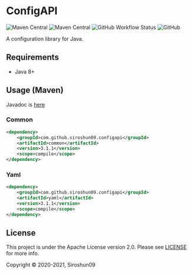 # ConfigAPI

![Maven Central](https://img.shields.io/maven-central/v/com.github.siroshun09.configapi/configapi)
![Maven Central](https://img.shields.io/nexus/s/com.github.siroshun09.configapi/configapi?label=snapshot&server=https%3A%2F%2Foss.sonatype.org)
![GitHub Workflow Status](https://img.shields.io/github/workflow/status/Siroshun09/ConfigAPI/Java%20CI)
![GitHub](https://img.shields.io/github/license/Siroshun09/ConfigAPI)

A configuration library for Java.

## Requirements

- Java 8+

## Usage (Maven)

Javadoc is [here](https://siroshun09.github.io/ConfigAPI/)

### Common

```xml
<dependency>
    <groupId>com.github.siroshun09.configapi</groupId>
    <artifactId>common</artifactId>
    <version>3.1.1</version>
    <scope>compile</scope>
</dependency>
```

### Yaml

```xml
<dependency>
    <groupId>com.github.siroshun09.configapi</groupId>
    <artifactId>yaml</artifactId>
    <version>3.1.1</version>
    <scope>compile</scope>
</dependency>
```

## License

This project is under the Apache License version 2.0. Please see [LICENSE](LICENSE) for more info.

Copyright © 2020-2021, Siroshun09